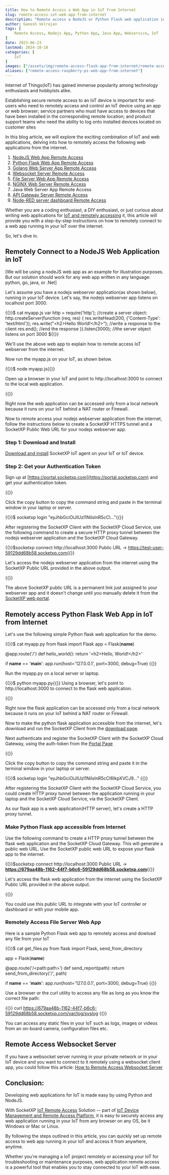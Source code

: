 ```yaml
---
title: How to Remote Access a Web App in IoT from Internet
slug: remote-access-iot-web-app-from-internet
description: "Remote access a NodeJS or Python Flask web application in your IoT from outside network over the internet using SocketXP IoT Remote Access solution."
author: Ganesh Velrajan
tags: [
    Remote Access, Nodejs App, Python App, Java App, Webservice, IoT
]
date: 2023-06-23
lastmod: 2024-10-18
categories: [
    IoT
]
images: ["/assets/img/remote-access-flask-app-from-internet/remote-access-raspberry-pi-web-app-from-internet.jpg"]
aliases: ["remote-access-raspberry-pi-web-app-from-internet"]
---
```

Internet of Things(IoT) has gained immense popularity among technology enthusiasts and hobbyists alike. 

Establishing secure remote access to an IoT device is important for end-users who need to remotely access and control an IoT device using an app or web browser; service partners who must have access to devices that have been installed in the corresponding remote location; and product support teams who need the ability to log onto installed devices located on customer sites

In this blog article, we will explore the exciting combination of IoT and web applications, delving into how to remotely access the following web applications from the internet.

1. [NodeJS Web App Remote Access](/iot/remote-access-localhost-nodejs-app-from-internet/)
2. [Python Flask Web App Remote Access](/iot/remote-access-python-flask-app-from-internet/)
3. [Golang Web Server App Remote Access](/iot/remote-access-golang-web-server-app-from-internet/)
4. [Websocket Server Remote Access](/iot/remote-access-websocket-server-from-internet/)
5. [File Server Web App Remote Access](/iot/remote-access-iot-web-app-from-internet#remotely-access-file-server-web-app)
6. [NGINX Web Server Remote Access](/iot/remote-access-nginx-web-server-from-internet)
7. Java Web Server App Remote Access
8. [API Gateway Server Remote Access](/iot/remote-access-api-gateway-server-from-internet/)
9. [Node-RED server dashboard Remote Access](/iot/remote-access-node-red-server-iot-from-internet/)

Whether you are a coding enthusiast, a DIY enthusiast, or just curious about writing web applications for [IoT and remotely accessing](/iot-remote-access) it, this article will provide you with a step-by-step instructions on how to remotely connect to a web app running in your IoT over the internet. 

So, let's dive in.

## Remotely Connect to a NodeJS Web Application in IoT

[We will be using a nodeJS web app as an example for illustration purposes.  But our solution should work for any web app written in any language: python, go, java, or .Net]

Let's assume you have a nodejs webserver application(as shown below), running in your IoT device. Let's say, the nodejs webserver app listens on localhost port 3000.

{{<source-code>}}$ cat myapp.js
var http = require('http');
//create a server object:
http.createServer(function (req, res) {
 res.writeHead(200, {'Content-Type': 'text/html'});
 res.write("&lt;h2&gt;Hello World!&lt;/h2&gt;"); //write a response to the client
 res.end(); //end the response
}).listen(3000); //the server object listens on port 3000
${{</source-code>}}

We'll use the above web app to explain how to remote access IoT webserver from the internet.

Now run the myapp.js on your IoT, as shown below.

{{<source-code>}}$ node myapp.js{{</source-code>}}

Open up a browser in your IoT and point to http://localhost:3000 to connect to the local web application.

{{<image-format src="/assets/img/remote-access-localhost-nodejs-app/localhost-nodejs-app-server.png" alt="remote access iot web application from internet">}}

Right now the web application can be accessed only from a local network because it runs on your IoT behind a NAT router or Firewall.

Now to remote access your nodejs webserver application from the internet, follow the instructions below to create a SocketXP HTTPS tunnel and a SocketXP Public Web URL for your nodejs webserver app.

### Step 1: Download and Install
[Download and install](https://www.socketxp.com/download) SocketXP IoT agent on your IoT or IoT device.

### Step 2: Get your Authentication Token
Sign up at [https://portal.socketxp.com](https://portal.socketxp.com) and get your authentication token.

{{<image-format src="/assets/img/AuthToken.jpg" alt="remote access JS web app in IoT over the Internet">}}

Click the copy button to copy the command string and paste in the terminal window in your laptop or server.

{{<source-code>}}$ socketxp login "eyJhbGciOiJIUzI1NiIsInR5cCI..."{{</source-code>}}

After registering the SocketXP Client with the SocketXP Cloud Service, use the following command to create a secure HTTP proxy tunnel between the nodejs webserver application and the SocketXP Cloud Gateway.

{{<source-code>}}$socketxp connect http://localhost:3000
Public URL -&gt; https://test-user-59129dd68b58.socketxp.com{{</source-code>}}

Let's access the nodejs webserver application from the internet using the SocketXP Public URL provided in the above output.

{{<image-format src="/assets/img/remote-access-localhost-nodejs-app/Access-Public-URL-localhost-nodejs-app.png" alt="remote access nodejs web app in IoT from outside network">}}

The above SocketXP public URL is a permanent link just assigned to your webserver app and it doesn't change until you manually delete it from the [SocketXP web portal](https://portal.socketxp.com).

## Remotely access Python Flask Web App in IoT from Internet

Let's use the following simple Python flask web application for the demo.

{{<source-code>}}$ cat myapp.py
from flask import Flask
app = Flask(__name__)

@app.route('/')
def hello_world():
    return '&lt;h2&gt;Hello, World!&lt;/h2&gt;'

if __name__ == '__main__':
    app.run(host='127.0.0.1', port=3000, debug=True)
{{</source-code>}}

Run the myapp.py on a local server or laptop.

{{<source-code>}}$ python myapp.py{{</source-code>}}
Using a browser, let's point to http://localhost:3000 to connect to the flask web application.

{{<image-format src="/assets/img/remote-access-localhost-nodejs-app/localhost-nodejs-app-server.png" alt="remote-access-flask-app-from-internet">}}

Right now the flask application can be accessed only from a local network because it runs on your IoT behind a NAT router or Firewall.

Now to make the python flask application accessible from the internet, let's download and run the SocketXP Client from the [download page](https://www.socketxp.com/download).

Next authenticate and register the SocketXP Client with the SocketXP Cloud Gateway, using the auth-token from the [Portal Page](https://portal.socketxp.com)

{{<image-format src="/assets/img/AuthToken.jpg" alt="remote-access-flask-app-from-internet">}}

Click the copy button to copy the command string and paste it in the terminal window in your laptop or server.

{{<source-code>}}$ socketxp login "eyJhbGciOiJIUzI1NiIsInR5cCI6IkpXVCJ9..."
{{</source-code>}}

After registering the SocketXP Client with the SocketXP Cloud Service, you could create HTTP proxy tunnel between the application running in your laptop and the SocketXP Cloud Service, via the SocketXP Client.

As our flask app is a web application(HTTP server), let's create a HTTP proxy tunnel. 

### Make Python Flask app accessible from Internet

Use the following command to create a HTTP proxy tunnel between the flask web application and the SocketXP Cloud Gateway.  This will generate a public web URL.  Use the SocketXP public web URL to expose your flask app to the internet.

{{<source-code>}}$socketxp connect http://localhost:3000
Public URL -&gt; <strong>https://679aa48b-1162-44f7-b6c6-59129dd68b58.socketxp.com</strong>{{</source-code>}}

Let's access the flask web application from the internet using the SocketXP Public URL provided in the above output.

{{<image-format src="/assets/img/remote-access-flask-app-from-internet/Access-Public-URL-localhost-flask-app.png" alt="remote-access-flask-app-from-internet">}}

You could use this public URL to integrate with your IoT controller or dashboard or with your mobile app.

### Remotely Access File Server Web App

Here is a sample Python Flask web app to remotely access and dowload any file from your IoT

{{<source-code>}}$ cat get_files.py
from flask import Flask, send_from_directory

app = Flask(__name__)

@app.route('/&lt;path:path&gt;')
def send_report(path):
    return send_from_directory('/', path)

if __name__ == '__main__':
    app.run(host='127.0.0.1', port=3000, debug=True)
{{</source-code>}}

Use a browser or the curl utility to access any file as long as you know the correct file path:

{{<source-code>}}
curl https://679aa48b-1162-44f7-b6c6-59129dd68b58.socketxp.com/var/log/syslog
{{</source-code>}}

You can access any static files in your IoT such as logs, images or videos from an on-board camera, configuration files etc.

## Remote Access Websocket Server
If you have a websocket server running in your private network or in your IoT device and you want to connect to it remotely using a websocket client app, you could follow this article: [How to Remote Access Websocket Server](/iot/remote-access-websocket-server-from-internet)


## Conclusion:
Developing web applications for IoT is made easy by using Python and NodeJS.

With SocketXP [IoT Remote Access](/iot-remote-access) Solution -- part of [IoT Device Management and Remote Access Platform](/iot/iot-device-management-platform), it is easy to securely access any web application running in your IoT from any browser on any OS, be it Windows or Mac or Linux.

By following the steps outlined in this article, you can quickly set up remote access to web app running in your IoT and access it from anywhere, anytime. 

Whether you're managing a IoT project remotely or accessing your IoT for troubleshooting or maintenance purposes, web application remote access is a powerful tool that enables you to stay connected to your IoT with ease. 

